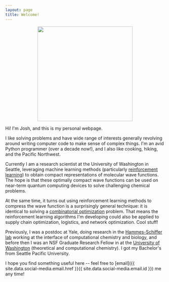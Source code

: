 ```yaml
---
layout: page
title: Welcome! 
---
```


<style>
table {
  margin: 0 auto;
  margin-bottom: 0rem;
  width: 100%;
  border: 0px solid #ffffff;
  border-collapse: collapse;
}
td,
th {
  padding: .25rem .5rem;
  border: 0px solid #ffffff;
}
tbody tr:nth-child(odd) td,
tbody tr:nth-child(odd) th {
  background-color: #ffffff;
}
</style>

<!--
  <table>
    <tr>
      <td>
        <img style="height:250px" src="{{ site.baseurl }}/assets/portrait.jpg">
      </td>
      <td>
        <img style="height:250px" src="{{ site.baseurl }}/assets/rainier.jpg">
      </td>
    </tr>
  </table>
-->

<p align="center">
   <img height="300" src="{{ site.baseurl }}/assets/rainier.jpg">
</p>


<p>Hi! I'm Josh, and this is my personal webpage.</p>

<p>I like solving problems and have wide range of interests generally revolving around writing computer code to make sense of complex things. I'm an avid Python programmer (over a decade now!), and I also like cooking, hiking, and the Pacific Northwest.</p>

<p>Currently I am a research scientist at the University of Washington in Seattle, leveraging machine learning methods (particularly <a href="https://en.wikipedia.org/wiki/Reinforcement_learning">reinforcement learning</a>) to obtain compact representations of molecular wave functions. The hope is that these optimally compact wave functions can be used on near-term quantum computing devices to solve challenging chemical problems. </p>

<p>At the same time, it turns out using reinforcement learning methods to compress the wave function is a surprisingly general technique: it is identical to solving a <a href="https://en.wikipedia.org/wiki/Combinatorial_optimization">combinatorial optimization</a> problem. That means the reinforcement learning algorithms I'm developing could also be applied to supply chain optimization, logistics, and network optimization. Cool stuff!</p>
  
<p>Previously, I was a postdoc at Yale, doing research in the <a href="http://hammes-schiffer-group.org/">Hammes-Schiffer lab</a> working at the interface of computational chemistry and biology, and before then I was an NSF Graduate Research Fellow in at the <a href="http://uwligroup.org/">University of Washington</a> (theoretical and computational chemistry). I got my Bachelor's from Seattle Pacific University.</p> 

<p>I hope you find something useful here -- feel free to [email]({{ site.data.social-media.email.href }}{{ site.data.social-media.email.id }}) me any time!</p>

<center>
<a href="{{ site.data.social-media.email.href }}{{ site.data.social-media.email.id }}" title="{{ site.data.social-media.email.title }}"><i class="fa {{ site.data.social-media.email.fa-icon }} fa-3x"></i></a>
<a href="{{ site.data.social-media.github.href }}{{ site.data.social-media.github.id }}" title="{{ site.data.social-media.github.title }}"><i class="fa {{ site.data.social-media.github.fa-icon }} fa-3x"></i></a>
<a href="{{ site.data.social-media.linkedin.href }}{{ site.data.social-media.linkedin.id }}" title="{{ site.data.social-media.linkedin.title }}"><i class="fa {{ site.data.social-media.linkedin.fa-icon }} fa-3x"></i></a>
<a href="{{ site.data.social-media.stackexchange.href }}{{ site.data.social-media.stackexchange.id }}" title="{{ site.data.social-media.stackexchange.title }}"><i class="fa {{ site.data.social-media.stackexchange.fa-icon }} fa-3x"></i></a>
</center>

<!--
<p align="center">
   <img height="300" src="{{ site.baseurl }}/assets/portrait.jpg">
</p>
-->
